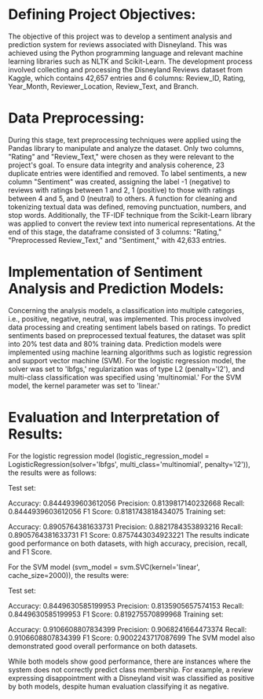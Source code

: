 # Defining Project Objectives:

The objective of this project was to develop a sentiment analysis and prediction system for reviews associated with Disneyland. This was achieved using the Python programming language and relevant machine learning libraries such as NLTK and Scikit-Learn. The development process involved collecting and processing the Disneyland Reviews dataset from Kaggle, which contains 42,657 entries and 6 columns: Review_ID, Rating, Year_Month, Reviewer_Location, Review_Text, and Branch.

# Data Preprocessing:

During this stage, text preprocessing techniques were applied using the Pandas library to manipulate and analyze the dataset. Only two columns, "Rating" and "Review_Text," were chosen as they were relevant to the project's goal. To ensure data integrity and analysis coherence, 23 duplicate entries were identified and removed. To label sentiments, a new column "Sentiment" was created, assigning the label -1 (negative) to reviews with ratings between 1 and 2, 1 (positive) to those with ratings between 4 and 5, and 0 (neutral) to others. A function for cleaning and tokenizing textual data was defined, removing punctuation, numbers, and stop words. Additionally, the TF-IDF technique from the Scikit-Learn library was applied to convert the review text into numerical representations. At the end of this stage, the dataframe consisted of 3 columns: "Rating," "Preprocessed Review_Text," and "Sentiment," with 42,633 entries.

# Implementation of Sentiment Analysis and Prediction Models:

Concerning the analysis models, a classification into multiple categories, i.e., positive, negative, neutral, was implemented. This process involved data processing and creating sentiment labels based on ratings. To predict sentiments based on preprocessed textual features, the dataset was split into 20% test data and 80% training data. Prediction models were implemented using machine learning algorithms such as logistic regression and support vector machine (SVM). For the logistic regression model, the solver was set to 'lbfgs,' regularization was of type L2 (penalty='l2'), and multi-class classification was specified using 'multinomial.' For the SVM model, the kernel parameter was set to 'linear.'

# Evaluation and Interpretation of Results:

For the logistic regression model (logistic_regression_model = LogisticRegression(solver='lbfgs', multi_class='multinomial', penalty='l2')), the results were as follows:

Test set:

Accuracy: 0.8444939603612056
Precision: 0.8139817140232668
Recall: 0.8444939603612056
F1 Score: 0.8181743818434075
Training set:

Accuracy: 0.8905764381633731
Precision: 0.8821784353893216
Recall: 0.8905764381633731
F1 Score: 0.8757443034923221
The results indicate good performance on both datasets, with high accuracy, precision, recall, and F1 Score.

For the SVM model (svm_model = svm.SVC(kernel='linear', cache_size=2000)), the results were:

Test set:

Accuracy: 0.8449630585199953
Precision: 0.8135905657574153
Recall: 0.8449630585199953
F1 Score: 0.819275570899968
Training set:

Accuracy: 0.9106608807834399
Precision: 0.9068241664473374
Recall: 0.9106608807834399
F1 Score: 0.9002243717087699
The SVM model also demonstrated good overall performance on both datasets.

While both models show good performance, there are instances where the system does not correctly predict class membership. For example, a review expressing disappointment with a Disneyland visit was classified as positive by both models, despite human evaluation classifying it as negative.

